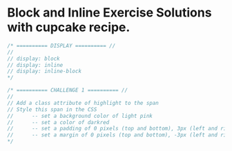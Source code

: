 # Block and Inline Exercise Solutions with cupcake recipe.

```css
/* ========== DISPLAY ========== //
//
// display: block
// display: inline
// display: inline-block
*/
```
```css
/* ========== CHALLENGE 1 ========== //
//
// Add a class attribute of highlight to the span
// Style this span in the CSS
//      -- set a background color of light pink
//      -- set a color of darkred
//      -- set a padding of 0 pixels (top and bottom), 3px (left and right)
//      -- set a margin of 0 pixels (top and bottom), -3px (left and right)
*/
```
